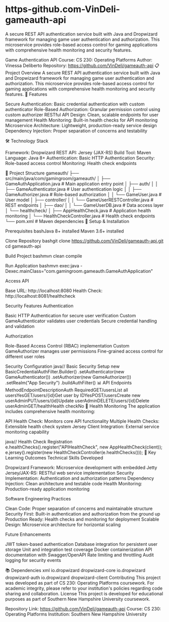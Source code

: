 # https-github.com-VinDeli-gameauth-api
A secure REST API authentication service built with Java and Dropwizard framework for managing game user authentication and authorization. This microservice provides role-based access control for gaming applications with comprehensive health monitoring and security features.

Game Authentication API
Course: CS 230: Operating Platforms
Author: Vinessa Deliberto
Repository: https://github.com/VinDeli/gameauth-api
📋 Project Overview
A secure REST API authentication service built with Java and Dropwizard framework for managing game user authentication and authorization. This microservice provides role-based access control for gaming applications with comprehensive health monitoring and security features.
🚀 Features

Secure Authentication: Basic credential authentication with custom authenticator
Role-Based Authorization: Granular permission control using custom authorizer
RESTful API Design: Clean, scalable endpoints for user management
Health Monitoring: Built-in health checks for API monitoring
Microservice Architecture: Lightweight, production-ready service design
Dependency Injection: Proper separation of concerns and testability

🛠️ Technology Stack

Framework: Dropwizard
REST API: Jersey (JAX-RS)
Build Tool: Maven
Language: Java 8+
Authentication: Basic HTTP Authentication
Security: Role-based access control
Monitoring: Health check endpoints

📁 Project Structure
gameauth/
├── src/main/java/com/gamingroom/gameauth/
│   ├── GameAuthApplication.java          # Main application entry point
│   ├── auth/
│   │   ├── GameAuthenticator.java        # User authentication logic
│   │   ├── GameAuthorizer.java           # Role-based authorization
│   │   └── GameUser.java                 # User model
│   ├── controller/
│   │   └── GameUserRESTController.java   # REST endpoints
│   ├── dao/
│   │   └── GameUserDB.java               # Data access layer
│   └── healthcheck/
│       ├── AppHealthCheck.java           # Application health monitoring
│       └── HealthCheckController.java    # Health check endpoints
└── pom.xml                               # Maven dependencies
🔧 Setup & Installation

Prerequisites
bashJava 8+ installed
Maven 3.6+ installed

Clone Repository
bashgit clone https://github.com/VinDeli/gameauth-api.git
cd gameauth-api

Build Project
bashmvn clean compile

Run Application
bashmvn exec:java -Dexec.mainClass="com.gamingroom.gameauth.GameAuthApplication"

Access API

Base URL: http://localhost:8080
Health Check: http://localhost:8081/healthcheck


Security Features
Authentication

Basic HTTP Authentication for secure user verification
Custom GameAuthenticator validates user credentials
Secure credential handling and validation

Authorization

Role-Based Access Control (RBAC) implementation
Custom GameAuthorizer manages user permissions
Fine-grained access control for different user roles

Security Configuration
java// Basic Security Setup
new BasicCredentialAuthFilter.Builder<GameUser>()
    .setAuthenticator(new GameAuthenticator())
    .setAuthorizer(new GameAuthorizer())
    .setRealm("App Security")
    .buildAuthFilter()
📊 API Endpoints
MethodEndpointDescriptionAuth RequiredGET/usersList all usersYesGET/users/{id}Get user by IDYesPOST/usersCreate new userAdminPUT/users/{id}Update userAdminDELETE/users/{id}Delete userAdminGET/healthHealth checkNo
🏥 Health Monitoring
The application includes comprehensive health monitoring:

API Health Check: Monitors core API functionality
Multiple Health Checks: Extensible health check system
Jersey Client Integration: External service monitoring capability

java// Health Check Registration
e.healthChecks().register("APIHealthCheck", new AppHealthCheck(client));
e.jersey().register(new HealthCheckController(e.healthChecks()));
🧪 Key Learning Outcomes
Technical Skills Developed

Dropwizard Framework: Microservice development with embedded Jetty
Jersey/JAX-RS: RESTful web service implementation
Security Implementation: Authentication and authorization patterns
Dependency Injection: Clean architecture and testable code
Health Monitoring: Production-ready application monitoring

Software Engineering Practices

Clean Code: Proper separation of concerns and maintainable structure
Security First: Built-in authentication and authorization from the ground up
Production Ready: Health checks and monitoring for deployment
Scalable Design: Microservice architecture for horizontal scaling

 Future Enhancements

 JWT token-based authentication
 Database integration for persistent user storage
 Unit and integration test coverage
 Docker containerization
 API documentation with Swagger/OpenAPI
 Rate limiting and throttling
 Audit logging for security events

📚 Dependencies
xml<dependencies>
    <dependency>
        <groupId>io.dropwizard</groupId>
        <artifactId>dropwizard-core</artifactId>
    </dependency>
    <dependency>
        <groupId>io.dropwizard</groupId>
        <artifactId>dropwizard-auth</artifactId>
    </dependency>
    <dependency>
        <groupId>io.dropwizard</groupId>
        <artifactId>dropwizard-client</artifactId>
    </dependency>
</dependencies>
  Contributing
This project was developed as part of CS 230: Operating Platforms coursework. For academic integrity, please refer to your institution's policies regarding code sharing and collaboration.
  License
This project is developed for educational purposes as part of Southern New Hampshire University coursework.

Repository Link: https://github.com/VinDeli/gameauth-api
Course: CS 230: Operating Platforms
Institution: Southern New Hampshire University
